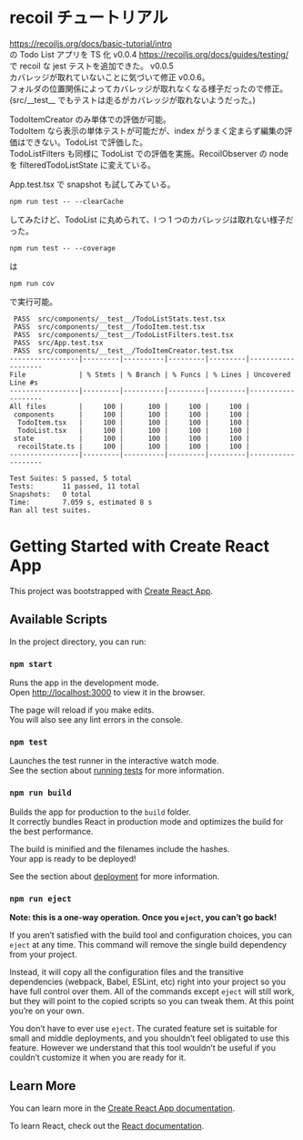 # recoil チュートリアル

https://recoiljs.org/docs/basic-tutorial/intro  
の Todo List アプリを TS 化 v0.0.4
https://recoiljs.org/docs/guides/testing/  
で recoil な jest テストを追加できた。 v0.0.5  
カバレッジが取れていないことに気づいて修正 v0.0.6。  
フォルダの位置関係によってカバレッジが取れなくなる様子だったので修正。  
(src/\_\_test\_\_ でもテストは走るがカバレッジが取れないようだった。)

TodoItemCreator のみ単体での評価が可能。  
TodoItem なら表示の単体テストが可能だが、index がうまく定まらず編集の評価はできない。TodoList で評価した。  
TodoListFilters も同様に TodoList での評価を実施。RecoilObserver の node を filteredTodoListState に変えている。

App.test.tsx で snapshot も試してみている。

```
npm run test -- --clearCache
```

してみたけど、TodoList に丸められて、l つ 1 つのカバレッジは取れない様子だった。

```
npm run test -- --coverage
```

は

```
npm run cov
```

で実行可能。

```
 PASS  src/components/__test__/TodoListStats.test.tsx
 PASS  src/components/__test__/TodoItem.test.tsx
 PASS  src/components/__test__/TodoListFilters.test.tsx
 PASS  src/App.test.tsx
 PASS  src/components/__test__/TodoItemCreator.test.tsx
-----------------|---------|----------|---------|---------|-------------------
File             | % Stmts | % Branch | % Funcs | % Lines | Uncovered Line #s
-----------------|---------|----------|---------|---------|-------------------
All files        |     100 |      100 |     100 |     100 |
 components      |     100 |      100 |     100 |     100 |
  TodoItem.tsx   |     100 |      100 |     100 |     100 |
  TodoList.tsx   |     100 |      100 |     100 |     100 |
 state           |     100 |      100 |     100 |     100 |
  recoilState.ts |     100 |      100 |     100 |     100 |
-----------------|---------|----------|---------|---------|-------------------

Test Suites: 5 passed, 5 total
Tests:       11 passed, 11 total
Snapshots:   0 total
Time:        7.059 s, estimated 8 s
Ran all test suites.
```

# Getting Started with Create React App

This project was bootstrapped with [Create React App](https://github.com/facebook/create-react-app).

## Available Scripts

In the project directory, you can run:

### `npm start`

Runs the app in the development mode.\
Open [http://localhost:3000](http://localhost:3000) to view it in the browser.

The page will reload if you make edits.\
You will also see any lint errors in the console.

### `npm test`

Launches the test runner in the interactive watch mode.\
See the section about [running tests](https://facebook.github.io/create-react-app/docs/running-tests) for more information.

### `npm run build`

Builds the app for production to the `build` folder.\
It correctly bundles React in production mode and optimizes the build for the best performance.

The build is minified and the filenames include the hashes.\
Your app is ready to be deployed!

See the section about [deployment](https://facebook.github.io/create-react-app/docs/deployment) for more information.

### `npm run eject`

**Note: this is a one-way operation. Once you `eject`, you can’t go back!**

If you aren’t satisfied with the build tool and configuration choices, you can `eject` at any time. This command will remove the single build dependency from your project.

Instead, it will copy all the configuration files and the transitive dependencies (webpack, Babel, ESLint, etc) right into your project so you have full control over them. All of the commands except `eject` will still work, but they will point to the copied scripts so you can tweak them. At this point you’re on your own.

You don’t have to ever use `eject`. The curated feature set is suitable for small and middle deployments, and you shouldn’t feel obligated to use this feature. However we understand that this tool wouldn’t be useful if you couldn’t customize it when you are ready for it.

## Learn More

You can learn more in the [Create React App documentation](https://facebook.github.io/create-react-app/docs/getting-started).

To learn React, check out the [React documentation](https://reactjs.org/).
